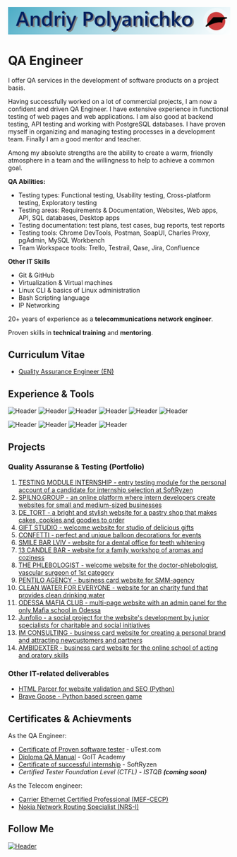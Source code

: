 ![Header](https://github.com/Rasshua/Rasshua/blob/main/assets/GitHub_Logo_4.png)

# QA Engineer

I offer QA services in the development of software products on a project basis.

Having successfully worked on a lot of commercial projects, I am now a confident and driven QA Engineer. I have extensive experience in functional testing of web pages and web applications. I am also good at backend testing, API testing and working with PostgreSQL databases. I have proven myself in organizing and managing testing processes in a development team. Finally I am a good mentor and teacher.

Among my absolute strengths are the ability to create a warm, friendly atmosphere in a team and the willingness to help to achieve a common goal.

**QA Abilities:**

- Testing types: Functional testing, Usability testing, Cross-platform testing, Exploratory testing
- Testing areas: Requirements & Documentation, Websites, Web apps, API, SQL databases, Desktop apps
- Testing documentation: test plans, test cases, bug reports, test reports
- Testing tools: Chrome DevTools, Postman, SoapUI, Charles Proxy, pgAdmin, MySQL Workbench
- Team Workspace tools: Trello, Testrail, Qase, Jira, Confluence

**Other IT Skills**

- Git & GitHub
- Virtualization & Virtual machines
- Linux CLI & basics of Linux administration
- Bash Scripting language
- IP Networking

20+ years of experience as a **telecommunications network engineer**.

Proven skills in **technical training** and **mentoring**.

## Curriculum Vitae

- [Quality Assurance Engineer (EN)](https://drive.google.com/file/d/1eApQ5hG-S34D8MAm-CQdYJGVvxq3sPkq/view?usp=drive_link "target=_blank")

## Experience & Tools

![Header](https://img.shields.io/badge/DevTools-101010?style=for-the-badge&logo=googlechrome&logoColor=2674f2)
![Header](https://img.shields.io/badge/CharlesProxy-090909?style=for-the-badge&logo=charlesproxy&logoColor=8cc4d7)
![Header](https://img.shields.io/badge/Postman-101010?style=for-the-badge&logo=Postman&logoColor=f76935)
![Header](https://img.shields.io/badge/SoapUI-101010?style=for-the-badge&logo=SoapUI&logoColor=2674f2)
![Header](https://img.shields.io/badge/Jira-090909?style=for-the-badge&logo=jira&logoColor=136be1)
![Header](https://img.shields.io/badge/MySQL-090909?style=for-the-badge&logo=mysql&logoColor=00618a)

![Header](https://img.shields.io/badge/GitHub-101010?style=for-the-badge&logo=GitHub&logoColor=8cc4d7)
![Header](https://img.shields.io/badge/VSCode-101010?style=for-the-badge&logo=visualstudio&logoColor=39a7f2)
![Header](https://img.shields.io/badge/VMWare-101010?style=for-the-badge&logo=vmware&logoColor=77a53e)
![Header](https://img.shields.io/badge/Ubuntu-101010?style=for-the-badge&logo=ubuntu&logoColor=d64613)

## Projects

### Quality Assuranse & Testing (Portfolio)

1. [TESTING MODULE INTERNSHIP - entry testing module for the personal account of a candidate for internship selection at SoftRyzen](https://testing-module-internship.vercel.app/login)
2. [SPILNO.GROUP - an online platform where intern developers create websites for small and medium-sized businesses](https://spilno.group/)
3. [DE_TORT - a bright and stylish website for a pastry shop that makes cakes, cookies and goodies to order](https://de-tort.com.ua/)
4. [GIFT STUDIO - welcome website for studio of delicious gifts ](https://www.gift-studio.com.ua/)
4. [CONFETTI - perfect and unique balloon decorations for events](https://www.confettibalony.shop/)
5. [SMILE BAR LVIV - website for a dental office for teeth whitening](https://smilebarlviv.com/)
6. [13 CANDLE BAR - website for a family workshop of aromas and coziness](https://www.13candle.bar/en)
7. [THE PHLEBOLOGIST - welcome website for the doctor-phlebologist, vascular surgeon of 1st category](https://doctor-voitsitskyi.com.ua/en)
8. [PENTILO AGENCY - business card website for SMM-agency](https://pentiloagency.com/)
9. [CLEAN WATER FOR EVERYONE - website for an charity fund that provides clean drinking water](https://charitywater.com.ua/en)
10. [ODESSA MAFIA CLUB - multi-page website with an admin panel for the only Mafia school in Odessa](https://mafiaodessa.com/)
11. [Junfolio - a social project for the website's development by junior specialists for charitable and social initiatives](https://junfolio.top/)
12. [IM CONSULTING - business card website for creating a personal brand and attracting newcustomers and partners](https://imconsulting.com.ua/)
13. [AMBIDEXTER - business card website for the online school of acting and oratory skills](https://www.ambidexterschool.com/en)

<!-- 
- [Checklists](https://github.com/Rasshua/checklists)
- [SQL Queries](https://github.com/Rasshua/SQL)
- [Postman Collections](https://github.com/Rasshua/postman)
-->

### Other IT-related deliverables

- [HTML Parcer for website validation and SEO (Python)](https://github.com/Rasshua/html_parser)
- [Brave Goose - Python based screen game](https://github.com/Rasshua/brave_goose)

## Certificates & Achievments

As the QA Engineer:
- [Certificate of Proven software tester](https://drive.google.com/file/d/1S7CVCRouJHKoHpnpp-kSJLlU5AfQ2ykM/view?usp=drive_link) - uTest.com
- [Diploma QA Manual](https://drive.google.com/file/d/1mJxY7qPihw1E51S2jAbivzcgPpZhHbKL/view?usp=drive_link) - GoIT Academy
- [Certificate of successful internship](https://drive.google.com/file/d/1wn3_aw1a60DvnfHTROja6mUyXsolx5HT/view?usp=drive_link) - SoftRyzen
- <i>Certified Tester Foundation Level (CTFL) - ISTQB <b>(coming soon)</b></i>

As the Telecom engineer:
- [Carrier Ethernet Certified Professional (MEF-CECP)](https://drive.google.com/file/d/17zJxfSNSyGUifiip3D0tPxULdP_WCkXL/view?usp=sharing/)
- [Nokia Network Routing Specialist (NRS-I)](https://drive.google.com/file/d/1G1G-efrz_6K171duKWESWU9N5C0Ugz8z/view?usp=sharing/)

## Follow Me

[![Header](https://img.shields.io/badge/Linkedin-494949?style=for-the-badge&logo=linkedin&logoColor=0073b1)](https://www.linkedin.com/in/polandre/)
